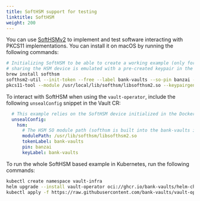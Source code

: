 ```yaml
---
title: SoftHSM support for testing
linktitle: SoftHSM
weight: 200
---
```


You can use [SoftHSMv2](https://github.com/opendnssec/SoftHSMv2) to implement and test software interacting with PKCS11 implementations. You can install it on macOS by running the following commands:

```bash
# Initializing SoftHSM to be able to create a working example (only for dev),
# sharing the HSM device is emulated with a pre-created keypair in the image.
brew install softhsm
softhsm2-util --init-token --free --label bank-vaults --so-pin banzai --pin banzai
pkcs11-tool --module /usr/local/lib/softhsm/libsofthsm2.so --keypairgen --key-type rsa:2048 --pin banzai --token-label bank-vaults --label bank-vaults
```

To interact with SoftHSM when using the `vault-operator`, include the following `unsealConfig` snippet in the Vault CR:

```yaml
  # This example relies on the SoftHSM device initialized in the Docker image.
  unsealConfig:
    hsm:
      # The HSM SO module path (softhsm is built into the bank-vaults image)
      modulePath: /usr/lib/softhsm/libsofthsm2.so 
      tokenLabel: bank-vaults
      pin: banzai
      keyLabel: bank-vaults
```

To run the whole SoftHSM based example in Kubernetes, run the following commands:

```bash
kubectl create namespace vault-infra
helm upgrade --install vault-operator oci://ghcr.io/bank-vaults/helm-charts/vault-operator --namespace vault-infra
kubectl apply -f https://raw.githubusercontent.com/bank-vaults/vault-operator/v{{< param "latest_operator_version" >}}/deploy/examples/cr-hsm-softhsm.yaml
```
